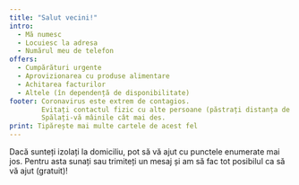 ```yaml
---
title: "Salut vecini!"
intro:
  - Mă numesc
  - Locuiesc la adresa 
  - Numărul meu de telefon
offers:
  - Cumpărături urgente
  - Aprovizionarea cu produse alimentare
  - Achitarea facturilor
  - Altele (în dependență de disponibilitate)
footer: Coronavirus este extrem de contagios.
        Evitați contactul fizic cu alte persoane (păstrați distanța de 2 metri).
        Spălați-vă mâinile cât mai des.
print: Tipărește mai multe cartele de acest fel
---
```


Dacă sunteți izolați la domiciliu, pot să vă ajut cu punctele enumerate mai jos.
Pentru asta sunați sau trimiteți un mesaj și am să fac tot posibilul ca să vă ajut (gratuit)!
